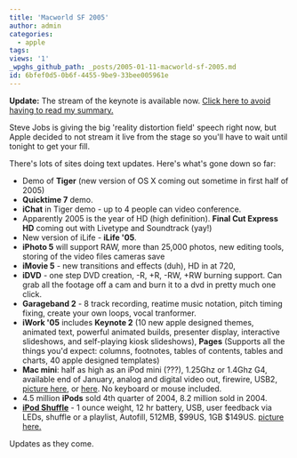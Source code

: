 ```yaml
---
title: 'Macworld SF 2005'
author: admin
categories:
  - apple
tags: 
views: '1'
_wpghs_github_path: _posts/2005-01-11-macworld-sf-2005.md
id: 6bfef0d5-0b6f-4455-9be9-33bee005961e
---
```

<p><strong>Update:</strong> The stream of the keynote is available now.  <a href="http://stream.apple.akadns.net/">Click here to avoid having to read my summary.</a></p>
<p>Steve Jobs is giving the big 'reality distortion field' speech right now, but Apple decided to not stream it live from the stage so you'll have to wait until tonight to get your fill.</p>
<p>There's lots of sites doing text updates.  Here's what's gone down so far:</p>
<ul>
<li>Demo of <strong>Tiger</strong> (new version of OS X coming out sometime in first half of 2005)</li>
<li><strong>Quicktime 7</strong> demo.</li>
<li><strong>iChat</strong> in Tiger demo - up to 4 people can video conference.</li>
<li>Apparently 2005 is the year of HD (high definition).  <strong>Final Cut Express HD</strong> coming out with Livetype and Soundtrack (yay!)</li>
<li>New version of iLife - <strong>iLife '05</strong>.</li>
<li><strong>iPhoto 5</strong> will support RAW, more than 25,000 photos, new editing tools, storing of the video files cameras save</li>
<li><strong>iMovie 5</strong> - new transitions and effects (duh), HD in at 720, </li>
<li><strong>iDVD</strong> - one step DVD creation, -R, +R, -RW, +RW burning support.  Can grab all the footage off a cam and burn it to a dvd in pretty much one click.</li>
<li><strong>Garageband 2</strong> - 8 track recording, reatime music notation, pitch timing fixing, create your own loops, vocal tranformer.</li>
<li><strong>iWork '05</strong> includes <strong>Keynote 2</strong> (10 new apple designed themes, animated text, powerful animated builds, presenter display, interactive slideshows, and self-playing kiosk slideshows), <strong>Pages</strong> (Supports all the things you'd expect: columns, footnotes, tables of contents, tables and charts, 40 apple designed templates) </li>
<li><strong>Mac mini</strong>: half as high as an iPod mini (???), 1.25Ghz or 1.4Ghz G4, available end of January, analog and digital video out, firewire, USB2, <a href="http://webpages.charter.net/mattman7/box.jpg">picture here</a>, or <a href="http://webpages.charter.net.nyud.net:8090/mattman7/mini.jpg">here</a>. No keyboard or mouse included.</li>
<li>4.5 million <strong>iPods</strong> sold 4th quarter of 2004, 8.2 million sold in 2004.</li>
<li><strong><a href="http://www.ipod-shuffle.com/">iPod Shuffle</a></strong> - 1 ounce weight, 12 hr battery, USB, user feedback via LEDs, shuffle or a playlist, Autofill, 512MB, $99US, 1GB $149US. <a href="http://img.photobucket.com/albums/v438/vniow/shuf.jpg">picture here.</a></li>
</ul>
<p>Updates as they come.</p>
